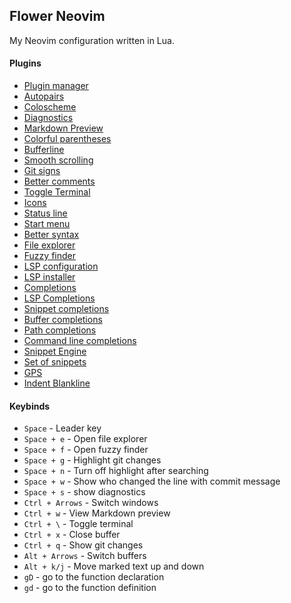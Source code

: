 ## Flower Neovim

My Neovim configuration written in Lua.


#### Plugins

- [Plugin manager](https://github.com/wbthomason/packer.nvim)
- [Autopairs](https://github.com/windwp/nvim-autopairs)
- [Coloscheme](https://github.com/NTBBloodbath/doom-one.nvim)
- [Diagnostics](https://github.com/folke/trouble.nvim)
- [Markdown Preview](https://github.com/iamcco/markdown-preview.nvim) 
- [Colorful parentheses](https://github.com/p00f/nvim-ts-rainbow)
- [Bufferline](https://github.com/akinsho/bufferline.nvim)
- [Smooth scrolling](https://github.com/declancm/cinnamon.nvim)
- [Git signs](https://github.com/lewis6991/gitsigns.nvim)
- [Better comments](https://github.com/numToStr/Comment.nvim)
- [Toggle Terminal](https://github.com/akinsho/toggleterm.nvim)
- [Icons](https://github.com/kyazdani42/nvim-web-devicons)
- [Status line](https://github.com/nvim-lualine/lualine.nvim)
- [Start menu](https://github.com/goolord/alpha-nvim)
- [Better syntax](https://github.com/nvim-treesitter/nvim-treesitter)
- [File explorer](https://github.com/kyazdani42/nvim-tree.lua)
- [Fuzzy finder](https://github.com/nvim-telescope/telescope.nvim)
- [LSP configuration](https://github.com/neovim/nvim-lspconfig)
- [LSP installer](https://github.com/williamboman/nvim-lsp-installer)
- [Completions](https://github.com/hrsh7th/nvim-cmp)
- [LSP Completions](https://github.com/hrsh7th/cmp-nvim-lsp)
- [Snippet completions](https://github.com/saadparwaiz1/cmp_luasnip)
- [Buffer completions](https://github.com/hrsh7th/cmp-buffer)
- [Path completions](https://github.com/hrsh7th/cmp-path)
- [Command line completions](https://github.com/hrsh7th/cmp-cmdline)
- [Snippet Engine](https://github.com/L3MON4D3/LuaSnip)
- [Set of snippets](https://github.com/rafamadriz/friendly-snippets)
- [GPS](https://github.com/SmiteshP/nvim-gps)
- [Indent Blankline](https://github.com/lukas-reineke/indent-blankline.nvim)

#### Keybinds

- `Space` - Leader key 
- `Space + e` - Open file explorer
- `Space + f` - Open fuzzy finder
- `Space + g` - Highlight git changes
- `Space + n` - Turn off highlight after searching
- `Space + w` - Show who changed the line with commit message
- `Space + s` - show diagnostics
- `Ctrl + Arrows` - Switch windows
- `Ctrl + w` - View Markdown preview
- `Ctrl + \` - Toggle terminal
- `Ctrl + x` - Close buffer
- `Ctrl + q` - Show git changes
- `Alt + Arrows` - Switch buffers
- `Alt + k/j` - Move marked text up and down
- `gD` - go to the function declaration
- `gd` - go to the function definition
